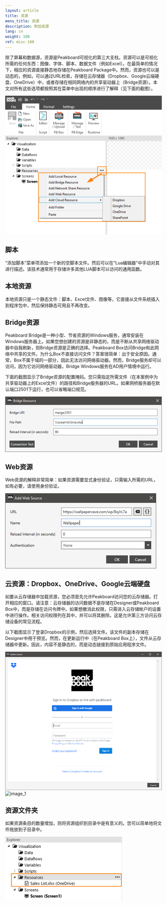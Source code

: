 ```yaml
---
layout: article
title: 资源
menu_title: 资源
description: 附加资源
lang: cn
weight: 100
ref: misc-100
---
```


除了屏幕和数据源，资源是Peakboard可视化的第三大支柱。资源可以是可视化所需的任何东西：图像、字体、脚本、数据文件（例如Excel）。在最简单的情况下，相应的资源直接静态地存储在Peakboard Package中。然而，资源也可以是动态的，例如，可以通过URL检索，存储在云存储器（Dropbox、Google云端硬盘、OneDrive）中，或者存储在相同网络内的共享驱动器上（Bridge资源）。本文对所有这些选项都按照其在菜单中出现的顺序进行了解释（见下面的截图）。

![image_1](/assets/images/misc/Ressources/Resources_01.png)

## 脚本

“添加脚本”菜单项添加一个新的空脚本文件。然后可以在“Lua编辑器”中手动对其进行描述。该技术通常用于存储许多其他LUA脚本可以访问的通用函数。

## 本地资源

本地资源只是一个静态文件：脚本、Excel文件、图像等，它直接从文件系统插入到程序包中，然后保持静态可用且不再改变。

## Bridge资源

Peakboard Bridge是一种小型、节省资源的Windows服务，通常安装在Windows服务器上。如果您想创建的资源是非静态的，而是不断从共享网络驱动器中自我刷新，则Bridge资源是正确的选择。Peakboard Box访问Bridge和此网络中共享的文件。为什么Box不直接访问文件？答案很简单：出于安全原因。通常，Box不属于域的一部分，因此无法访问网络驱动器。然而，Bridge服务却可以访问，因为它访问网络驱动器，Bridge Windows服务在AD用户情境中运行。

下面的截图显示了Bridge资源的配置掩码。您只需指定所需文件（在本案例中为共享驱动器上的Excel文件）的路径和Bridge服务器的URL。如果网桥服务器在默认端口2501下运行，也可以省略端口规范。

![image_1](/assets/images/misc/Ressources/Resources_02.png)

## Web资源

Web资源的解释非常简单：如果资源需要显式身份验证，只需输入所需的URL，如有必要，请使用身份验证。

![image_1](/assets/images/misc/Ressources/Resources_03.png)


## 云资源：Dropbox、OneDrive、Google云端硬盘

如要从云存储器中加载资源，您必须首先允许Peakboard访问您的云存储器。打开相应的窗口。请注意：云存储器的访问数据不是存储在Designer或Peakboard Box中，而是存储在访问令牌中。如果想撤消此权限，只需进入云存储帐户的设置中进行操作。相关访问权限列在其中，并可以将其删除。这是允许第三方访问云存储设备的常见流程。

以下截图显示了登录Dropbox的示例，然后选择文件。该文件的副本存储在Designer中用于预览。然而，在更新运行中（在Peakboard Box上），文件从云存储器中更新。因此，内容不是静态的，而是动态链接到原始应用程序文件。

![image_1](/assets/images/misc/Ressources/Resources_04.png)
![image_1](/assets/images/misc/Ressources/Resources_05.png)

## 资源文件夹

如果资源条目的数量增加，则将资源组织到目录中是有意义的。您可以简单地将文件拖放到子目录中。

![image_1](/assets/images/misc/Ressources/Resources_06.png)
